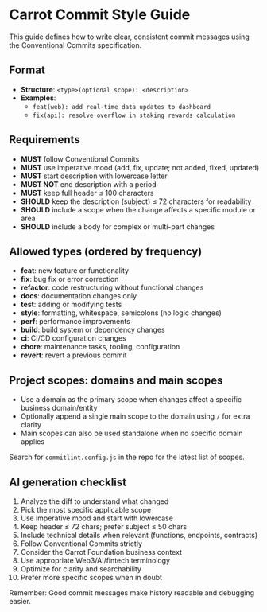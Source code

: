 # Carrot Commit Style Guide

This guide defines how to write clear, consistent commit messages using the Conventional Commits specification.

## Format

- **Structure**: `<type>(optional scope): <description>`
- **Examples**:
  - `feat(web): add real-time data updates to dashboard`
  - `fix(api): resolve overflow in staking rewards calculation`

## Requirements

- **MUST** follow Conventional Commits
- **MUST** use imperative mood (add, fix, update; not added, fixed, updated)
- **MUST** start description with lowercase letter
- **MUST NOT** end description with a period
- **MUST** keep full header ≤ 100 characters
- **SHOULD** keep the description (subject) ≤ 72 characters for readability
- **SHOULD** include a scope when the change affects a specific module or area
- **SHOULD** include a body for complex or multi-part changes

## Allowed types (ordered by frequency)

- **feat**: new feature or functionality
- **fix**: bug fix or error correction
- **refactor**: code restructuring without functional changes
- **docs**: documentation changes only
- **test**: adding or modifying tests
- **style**: formatting, whitespace, semicolons (no logic changes)
- **perf**: performance improvements
- **build**: build system or dependency changes
- **ci**: CI/CD configuration changes
- **chore**: maintenance tasks, tooling, configuration
- **revert**: revert a previous commit

## Project scopes: domains and main scopes

- Use a domain as the primary scope when changes affect a specific business domain/entity
- Optionally append a single main scope to the domain using `/` for extra clarity
- Main scopes can also be used standalone when no specific domain applies

Search for `commitlint.config.js` in the repo for the latest list of scopes.

## AI generation checklist

1. Analyze the diff to understand what changed
2. Pick the most specific applicable scope
3. Use imperative mood and start with lowercase
4. Keep header ≤ 72 chars; prefer subject ≤ 50 chars
5. Include technical details when relevant (functions, endpoints, contracts)
6. Follow Conventional Commits strictly
7. Consider the Carrot Foundation business context
8. Use appropriate Web3/AI/fintech terminology
9. Optimize for clarity and searchability
10. Prefer more specific scopes when in doubt

Remember: Good commit messages make history readable and debugging easier.
